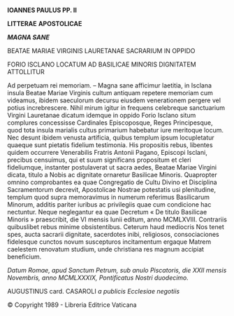 **IOANNES PAULUS PP. II**

**LITTERAE** **APOSTOLICAE**

***MAGNA SANE***

BEATAE MARIAE VIRGINIS LAURETANAE SACRARIUM IN OPPIDO

FORIO ISCLANO LOCATUM AD BASILICAE MINORIS DIGNITATEM ATTOLLITUR

Ad perpetuam rei memoriam. – Magna sane afficimur laetitia, in Isclana insula Beatae Mariae Virginis cultum antiquam repetere memoriam cum videamus, ibidem saeculorum decursu eiusdem venerationem pergere vel potius increbrescere. Nihil mirum igitur in frequens celebreque sanctuarium Virgini Lauretanae dicatum idemque in oppido Forio Isclano situm complures concessisse Cardinales Episcoposque, Reges Principesque, quod tota insula marialis cultus primarium habebatur iure meritoque locum. Nec desunt ibidem venusta artificia, quibus templum ipsum locupletatur quaeque sunt pietatis fidelium testimonia. His propositis rebus, libentes quidem occurrere Venerabilis Fratris Antonii Pagano, Episcopi Isclani, precibus censuimus, qui et suum significans propositum et cleri fideliumque, instanter postulaverat ut sacra aedes, Beatae Mariae Virgini dicata, titulo a Nobis ac dignitate ornaretur Basilicae Minoris. Quapropter omnino comprobantes ea quae Congregatio de Cultu Divino et Disciplina Sacramentorum decrevit, Apostolicae Nostrae potestatis usi plenitudine, templum quod supra memoravimus in numerum referimus Basilicarum Minorum, additis pariter iuribus ac privilegiis quae cum condicione hac nectuntur. Neque neglegantur ea quae Decretum « De titulo Basilicae Minoris » praescribit, die VI mensis Iunii editum, anno MCMLXVIII. Contrariis quibuslibet rebus minime obsistentibus. Ceterum haud mediocris Nos tenet spes, aucta sacrarii dignitate, sacerdotes inibi, religiosos, consociaciones fidelesque cunctos novum suscepturos incitamentum ergaque Matrem caelestem renovatum studium, unde christiana res magnum accipiat beneficium.

*Datum Romae, apud Sanctum Petrum, sub anulo Piscatoris, die XXII mensis Novembris, anno MCMLXXXIX, Pontificatus Nostri duodecimo.*

AUGUSTINUS card. CASAROLI *a publicis Ecclesiae negotiis*

© Copyright 1989 - Libreria Editrice Vaticana